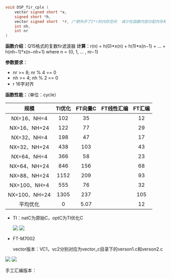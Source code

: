 ```c
void DSP_fir_cplx (
    vector signed short *x,   
    signed short *h,       
    vector signed short  *r, /*额外开了2*r的内存空间  减少在函数内部分配内存和初始化*/
    int nh,
    int nr
)
```
**函数介绍**：Q15格式的复数fir滤波器
**计算**：r(n) = h(0)*x(n) + h(1)*x(n−1) + ... + h(nh−1)*x(n−nh+1)   where n = {0, 1, ... , nr−1}

**参数要求**：  

 *  nr >= 8; nr % 4 == 0 
 * nh >= 4; nh % 2 == 0 
 * r 16字对齐

**函数性能：**（单位：cycle）

|     规模      | TI优化 | FT向量C | FT线性汇编 | FT汇编 |
| :-----------: | :----: | :-----: | :--------: | :----: |
|  NX=16、NH=4  |  102   |   35    |            |   12   |
| NX=16、NH=24  |  122   |   77    |            |   29   |
|  NX=32、NH=4  |  198   |   47    |            |   17   |
| NX=32、NH=24  |  438   |   103   |            |   43   |
|  NX=64、NH=4  |  366   |   58    |            |   23   |
| NX=64、NH=24  |  846   |   156   |            |   68   |
| NX=88、NH=24  |  1152  |   209   |            |   93   |
| NX=100、NH=4  |  555   |   76    |            |   32   |
| NX=100、NH=24 |  1305  |   237   |            |  105   |
|   平均优化    |   0    |  5.07   |            |   12   |

* TI：natC为原始C，optC为TI优化C 

  <img src = "./image/Ti_1.png"/>

  <img src = "./image/Ti_2.png"/>

* FT-M7002

  vector版本：VC1，vc2分别对应为vector_c目录下的verson1.c和verson2.c
  

<img src = "./image/FT_m7002_1.png"/>

<img src = "./image/FT_m7002_2.png"/>

手工汇编版本： 
